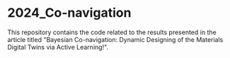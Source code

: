 # 2024_Co-navigation

This repository contains the code related to the results presented in the article titled "Bayesian Co-navigation: Dynamic Designing of the Materials Digital Twins via Active Learning!".
